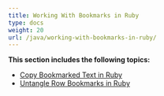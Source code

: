 ```yaml
---
title: Working With Bookmarks in Ruby
type: docs
weight: 20
url: /java/working-with-bookmarks-in-ruby/
---
```


**This section includes the following topics:**

- [Copy Bookmarked Text in Ruby](https://docs.aspose.com/words/java/copy-bookmarked-text-in-ruby/)
- [Untangle Row Bookmarks in Ruby](https://docs.aspose.com/words/java/untangle-row-bookmarks-in-ruby/)
